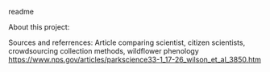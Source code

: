 readme

About this project:



Sources and referrences:
Article comparing scientist, citizen scientists, crowdsourcing collection methods, wildflower phenology
https://www.nps.gov/articles/parkscience33-1_17-26_wilson_et_al_3850.htm


